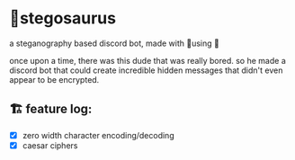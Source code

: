 # 🦕stegosaurus
a steganography based discord bot, made with 💚using 🐍

once upon a time, there was this dude that was really bored. so he made a discord bot that could create incredible hidden messages that didn't even appear to be encrypted.

## 🏗 feature log:
- [x] zero width character encoding/decoding
- [x] caesar ciphers
